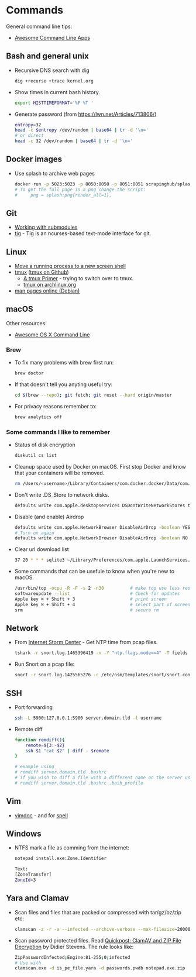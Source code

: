 # Commands

General command line tips:

* [Awesome Command Line Apps](https://github.com/herrbischoff/awesome-command-line-apps)

## Bash and general unix

* Recursive DNS search with dig
    ```bash
    dig +recurse +trace kernel.org
    ```

* Show times in current bash history.
    ```bash
    export HISTTIMEFORMAT='%F %T '
    ```
* Generate password (from https://lwn.net/Articles/713806/)
    ```bash
    entropy=32
    head -c $entropy /dev/random | base64 | tr -d '\n='
    # or direct
    head -c 32 /dev/random | base64 | tr -d '\n='
    ```

## Docker images

* Use splash to archive web pages
    ```bash
    docker run -p 5023:5023 -p 8050:8050 -p 8051:8051 scrapinghub/splash
    # To get the full page in a png change the script:
    #     png = splash:png{render_all=1},
    ```

## Git


* [Working with submodules](https://github.com/blog/2104-working-with-submodules)
* [tig](https://jonas.github.io/tig/) - Tig is an ncurses-based text-mode interface for git.

## Linux

* [Move a running process to a new screen shell](http://monkeypatch.me/blog/move-a-running-process-to-a-new-screen-shell.html)
* [tmux](https://tmux.github.io/) ([tmux on Github](https://github.com/tmux/tmux))
    - [A tmux Primer](https://danielmiessler.com/study/tmux/) - trying to switch over to tmux.
    - [tmux on archlinux.org](https://wiki.archlinux.org/index.php/Tmux)
* [man pages online (Debian)](https://manpages.debian.org/)

## macOS

Other resources:

* [Awesome OS X Command Line](https://github.com/herrbischoff/awesome-osx-command-line)

### Brew

* To fix many problems with brew first run:
    ```bash
    brew doctor
    ```
* If that doesn't tell you anyting useful try:
    ```bash
    cd $(brew --repo); git fetch; git reset --hard origin/master
    ```
* For privacy reasons remember to:
    ```bash
    brew analytics off
    ```

### Some commands I like to remember

* Status of disk encryption
    ```bash
    diskutil cs list
    ```
* Cleanup space used by Docker on macOS. First stop Docker and know that your containers will be removed.
    ```bash
    rm /Users/<username>/Library/Containers/com.docker.docker/Data/com.docker.driver.amd64-linux/Docker.qcow2
    ```
* Don't write .DS_Store to network disks.
    ```bash
    defaults write com.apple.desktopservices DSDontWriteNetworkStores true
    ```
* Disable (and enable) Airdrop
    ```bash
    defaults write com.apple.NetworkBrowser DisableAirDrop -boolean YES
    # Turn on again
    defaults write com.apple.NetworkBrowser DisableAirDrop -boolean NO
    ```
* Clear url download list
    ```bash
    37 20 * * * sqlite3 ~/Library/Preferences/com.apple.LaunchServices.QuarantineEventsV* 'delete from LSQuarantineEvent'
    ```
* Some commands that can be usefule to know when you're new to macOS.
    ```bash
    /usr/bin/top -ocpu -R -F -s 2 -n30          # make top use less resources
    softwareupdate --list                       # Check for updates
    Apple key ⌘ + Shift + 3                     # print screen
    Apple key ⌘ + Shift + 4                     # select part of screen
    srm                                         # secure rm
    ```

## Network

* From [Internet Storm Center](https://isc.sans.edu/diary/21135) - Get NTP time from pcap files.
    ```bash
    tshark -r snort.log.1465396419 -n -Y "ntp.flags.mode==4" -T fields -e ntp.xmt -e frame.time
    ```
* Run Snort on a pcap file:
    ```bash
    snort -r snort.log.1425565276 -c /etc/nsm/templates/snort/snort.conf --daq pcap --daq-mode read-file -l ./log/     # -A console to log to stdout
    ```

## SSH

* Port forwarding
    ```bash
    ssh -L 5900:127.0.0.1:5900 server.domain.tld -l username
    ```
* Remote diff
    ```bash
    function remdiff(){
        remote=${3:-$2}
        ssh $1 "cat $2" | diff - $remote
	}

	# example using
	# remdiff server.domain.tld .bashrc
	# if you wish to diff a file with a different name on the server use
	# remdiff server.domain.tld .bashrc .bash_profile
    ```

## Vim

* [vimdoc](http://vimdoc.sourceforge.net/htmldoc/help.html) - and for [spell](http://vimdoc.sourceforge.net/htmldoc/spell.html)

## Windows

* NTFS mark a file as comming from the internet:
    ```bash
    notepad install.exe:Zone.Identifier

    Text:
    [ZoneTransfer]
    ZoneId=3
    ```

## Yara and Clamav

* Scan files and files that are packed or compressed with tar/gz/bz/zip etc:
    ```bash
    clamscan -z -r -a --infected --archive-verbose --max-filesize=200000000000000 --max-scansize=200000000000000 -d rules.yar filename
    ```
* Scan password protected files. Read [Quickpost: ClamAV and ZIP File Decryption](https://blog.didierstevens.com/2017/02/15/quickpost-clamav-and-zip-file-decryption/) by Didier Stevens. The rule looks like:
    ```bash
    ZipPasswordInfected;Engine:81-255;0;infected
    # Use with
    clamscan.exe -d is_pe_file.yara -d passwords.pwdb notepad.exe.zip
    ```
